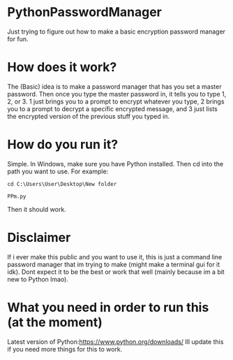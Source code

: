 # PythonPasswordManager
Just trying to figure out how to make a basic encryption password manager for fun.
# How does it work?
The (Basic) idea is to make a password manager that has you set a master password. Then once you type the master password in, it tells you to type 1, 2, or 3. 1 just brings you to a prompt to encrypt whatever you type, 2 brings you to a prompt to decrypt a specific encrypted message, and 3 just lists the encrypted version of the previous stuff you typed in.
# How do you run it?
Simple. In Windows, make sure you have Python installed. Then cd into the path you want to use. For example:

``cd C:\Users\User\Desktop\New folder``

``PPm.py``

Then it should work.

# Disclaimer 
If i ever make this public and you want to use it, this is just a command line password manager that im trying to make (might make a terminal gui for it idk). Dont expect it to be the best or work that well (mainly because im a bit new to Python lmao).

# What you need in order to run this (at the moment)
Latest version of Python:https://www.python.org/downloads/
Ill update this if you need more things for this to work.

